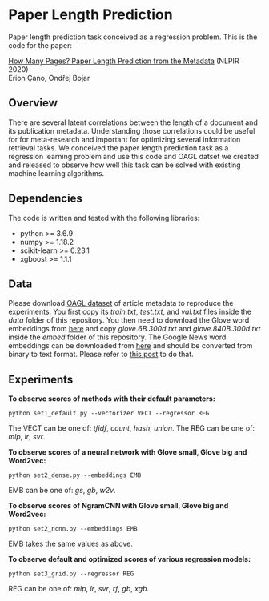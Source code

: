 # Paper Length Prediction
Paper length prediction task conceived as a regression problem. This is the code for the paper: 

[How Many Pages? Paper Length Prediction from the Metadata](https://dl.acm.org/doi/10.1145/3443279.3443305) (NLPIR 2020) \
Erion Çano, Ondřej Bojar

## Overview

There are several latent correlations between the length of a document and its publication metadata. Understanding those correlations could be useful for for meta-research and important for optimizing several information retrieval tasks. We conceived the paper length prediction task as a regression learning problem and use this code and OAGL datset we created and released to observe how well this task can be solved with existing machine learning algorithms. 

## Dependencies

The code is written and tested with the following libraries:
- python >= 3.6.9
- numpy >= 1.18.2
- scikit-learn >= 0.23.1
- xgboost >= 1.1.1

## Data

Please download [OAGL dataset](http://hdl.handle.net/11234/1-3257) of article metadata to reproduce the experiments. You first copy its *train.txt*, *test.txt*, and *val.txt* files inside the *data* folder of this repository. You then need to download the Glove word embeddings from [here](https://nlp.stanford.edu/projects/glove/) and copy *glove.6B.300d.txt* and *glove.840B.300d.txt* inside the *embed* folder of this repository. The Google News word embeddings can be downloaded from [here](https://code.google.com/archive/p/word2vec) and should be converted from binary to text format. Please refer to [this post](https://stackoverflow.com/questions/27324292/convert-word2vec-bin-file-to-text) to do that. 

## Experiments

**To observe scores of methods with their default parameters:**

```
python set1_default.py --vectorizer VECT --regressor REG 
```
The VECT can be one of: *tfidf*, *count*, *hash*, *union*. The REG can be one of: *mlp*, *lr*, *svr*.

**To observe scores of a neural network with Glove small, Glove big and Word2vec:**

```
python set2_dense.py --embeddings EMB
```
EMB can be one of: *gs*, *gb*, *w2v*.

**To observe scores of NgramCNN with Glove small, Glove big and Word2vec:**

```
python set2_ncnn.py --embeddings EMB
```
EMB takes the same values as above.

**To observe default and optimized scores of various regression models:**

```
python set3_grid.py --regressor REG
```
REG can be one of: *mlp*, *lr*, *svr*, *rf*, *gb*, *xgb*. 









